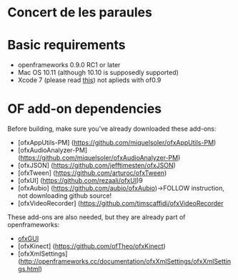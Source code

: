 # Concert de les paraules

# Basic requirements

* openframeworks 0.9.0 RC1 or later
* Mac OS 10.11 (although 10.10 is supposedly supported)
* Xcode 7 (please read [this](http://forum.openframeworks.cc/t/warning-before-upgrading-to-xcode-7/20755)) not aplieds with of0.9

# OF add-on dependencies

Before building, make sure you've already downloaded these add-ons:

* [ofxAppUtils-PM] (https://github.com/miquelsoler/ofxAppUtils-PM)
* [ofxAudioAnalyzer-PM] (https://github.com/miquelsoler/ofxAudioAnalyzer-PM)
* [ofxJSON] (https://github.com/jefftimesten/ofxJSON)
* [ofxTween] (https://github.com/arturoc/ofxTween)
* [ofxUI] (https://github.com/rezaali/ofxUI)9
* [ofxAubio] (https://github.com/aubio/ofxAubio)->FOLLOW instruction, not downloading github source!
* [ofxVideoRecorder] (https://github.com/timscaffidi/ofxVideoRecorder

These add-ons are also needed, but they are already part of openframeworks:
* [ofxGUI](http://openframeworks.cc/documentation/ofxGui/ofxGui.html)
* [ofxKinect] (https://github.com/ofTheo/ofxKinect)
* [ofxXmlSettings] (http://openframeworks.cc/documentation/ofxXmlSettings/ofxXmlSettings.html)
